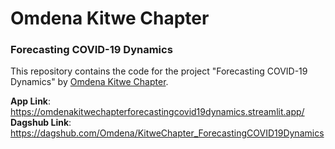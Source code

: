 # Omdena Kitwe Chapter
### Forecasting COVID-19 Dynamics 

This repository contains the code for the project "Forecasting COVID-19 Dynamics" by [Omdena Kitwe Chapter](https://www.omdena.com/local-chapters/kitwe-zambia).

**App Link**: https://omdenakitwechapterforecastingcovid19dynamics.streamlit.app/
**Dagshub Link**: https://dagshub.com/Omdena/KitweChapter_ForecastingCOVID19Dynamics